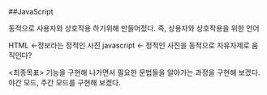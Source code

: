 ##JavaScript

동적으로 사용자와 상호작용 하기위해 만들어젔다. 즉, 상용자와 상호작용을 위한 언어

HTML <-정보라는 정적인 사진
javascript <- 정적인 사진을 동적으로 자유자제로 움직인다?

<최종목표>
기능을 구현해 나가면서 필요한 문법들을 알아가는 과정을 구현해 보겠다.
야간 모드, 주간 모드를 구현해 보겠다.


